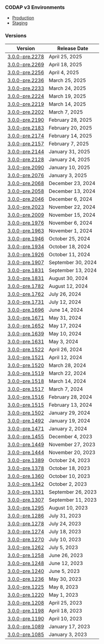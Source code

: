 ### CODAP v3 Environments
- [Production](https://codap3.concord.org/)
- [Staging](https://codap3.concord.org/index-staging.html)

### Versions
|      Version    |          Release Date |
|-----------------|-----------------------|
| [3.0.0-pre.2278](https://codap3.concord.org/version/3.0.0-pre.2278/) | April 25, 2025 |
| [3.0.0-pre.2269](https://codap3.concord.org/version/3.0.0-pre.2269/) | April 18, 2025 |
| [3.0.0-pre.2256](https://codap3.concord.org/version/3.0.0-pre.2256/) | April 4, 2025 |
| [3.0.0-pre.2236](https://codap3.concord.org/version/3.0.0-pre.2236/) | March 25, 2025 |
| [3.0.0-pre.2233](https://codap3.concord.org/version/3.0.0-pre.2233/) | March 24, 2025 |
| [3.0.0-pre.2224](https://codap3.concord.org/version/3.0.0-pre.2224/) | March 19, 2025 |
| [3.0.0-pre.2219](https://codap3.concord.org/version/3.0.0-pre.2219/) | March 14, 2025 |
| [3.0.0-pre.2202](https://codap3.concord.org/version/3.0.0-pre.2202/) | March 7, 2025 |
| [3.0.0-pre.2190](https://codap3.concord.org/version/3.0.0-pre.2190/) | February 28, 2025 |
| [3.0.0-pre.2183](https://codap3.concord.org/version/3.0.0-pre.2183/) | February 20, 2025 |
| [3.0.0-pre.2174](https://codap3.concord.org/version/3.0.0-pre.2174/) | February 14, 2025 |
| [3.0.0-pre.2157](https://codap3.concord.org/version/3.0.0-pre.2157/) | February 7, 2025 |
| [3.0.0-pre.2144](https://codap3.concord.org/version/3.0.0-pre.2144/) | January 31, 2025 |
| [3.0.0-pre.2128](https://codap3.concord.org/version/3.0.0-pre.2128/) | January 24, 2025 |
| [3.0.0-pre.2090](https://codap3.concord.org/version/3.0.0-pre.2090/) | January 10, 2025 |
| [3.0.0-pre.2076](https://codap3.concord.org/version/3.0.0-pre.2076/) | January 3, 2025 |
| [3.0.0-pre.2068](https://codap3.concord.org/version/3.0.0-pre.2068/) | December 23, 2024 |
| [3.0.0-pre.2058](https://codap3.concord.org/version/3.0.0-pre.2058/) | December 13, 2024 |
| [3.0.0-pre.2046](https://codap3.concord.org/version/3.0.0-pre.2046/) | December 6, 2024 |
| [3.0.0-pre.2023](https://codap3.concord.org/version/3.0.0-pre.2023/) | November 22, 2024 |
| [3.0.0-pre.2009](https://codap3.concord.org/version/3.0.0-pre.2009/) | November 15, 2024 |
| [3.0.0-pre.1976](https://codap3.concord.org/version/3.0.0-pre.1976/) | November 6, 2024 |
| [3.0.0-pre.1963](https://codap3.concord.org/version/3.0.0-pre.1963/) | November 1, 2024 |
| [3.0.0-pre.1946](https://codap3.concord.org/version/3.0.0-pre.1946/) | October 25, 2024 |
| [3.0.0-pre.1934](https://codap3.concord.org/version/3.0.0-pre.1934/) | October 18, 2024 |
| [3.0.0-pre.1926](https://codap3.concord.org/version/3.0.0-pre.1926/) | October 11, 2024 |
| [3.0.0-pre.1907](https://codap3.concord.org/version/3.0.0-pre.1907/) | September 30, 2024 |
| [3.0.0-pre.1831](https://codap3.concord.org/version/3.0.0-pre.1869/) | September 13, 2024 |
| [3.0.0-pre.1831](https://codap3.concord.org/version/3.0.0-pre.1831/) | August 30, 2024 |
| [3.0.0-pre.1782](https://codap3.concord.org/version/3.0.0-pre.1782/) | August 12, 2024 |
| [3.0.0-pre.1762](https://codap3.concord.org/version/3.0.0-pre.1762/) | July 26, 2024 |
| [3.0.0-pre.1731](https://codap3.concord.org/version/3.0.0-pre.1731/) | July 12, 2024 |
| [3.0.0-pre.1696](https://codap3.concord.org/version/3.0.0-pre.1696/) | June 14, 2024 |
| [3.0.0-pre.1671](https://codap3.concord.org/version/3.0.0-pre.1671/) | May 31, 2024 |
| [3.0.0-pre.1652](https://codap3.concord.org/version/3.0.0-pre.1652/) | May 17, 2024 |
| [3.0.0-pre.1639](https://codap3.concord.org/version/3.0.0-pre.1639/) | May 10, 2024 |
| [3.0.0-pre.1631](https://codap3.concord.org/version/3.0.0-pre.1631/) | May 3, 2024 |
| [3.0.0-pre.1522](https://codap3.concord.org/version/3.0.0-pre.1522/) | April 26, 2024 |
| [3.0.0-pre.1521](https://codap3.concord.org/version/3.0.0-pre.1521/) | April 12, 2024 |
| [3.0.0-pre.1520](https://codap3.concord.org/version/3.0.0-pre.1520/) | March 28, 2024 |
| [3.0.0-pre.1519](https://codap3.concord.org/version/3.0.0-pre.1519/) | March 22, 2024 |
| [3.0.0-pre.1518](https://codap3.concord.org/version/3.0.0-pre.1518/) | March 14, 2024 |
| [3.0.0-pre.1517](https://codap3.concord.org/version/3.0.0-pre.1517/) | March 7, 2024 |
| [3.0.0-pre.1516](https://codap3.concord.org/version/3.0.0-pre.1516/) | February 28, 2024 |
| [3.0.0-pre.1515](https://codap3.concord.org/version/3.0.0-pre.1515/) | February 13, 2024 |
| [3.0.0-pre.1502](https://codap3.concord.org/version/3.0.0-pre.1502/) | January 29, 2024 |
| [3.0.0-pre.1492](https://codap3.concord.org/version/3.0.0-pre.1492/) | January 19, 2024 |
| [3.0.0-pre.1471](https://codap3.concord.org/version/3.0.0-pre.1471/) | January 2, 2024 |
| [3.0.0-pre.1455](https://codap3.concord.org/version/3.0.0-pre.1455/) | December 4, 2023 |
| [3.0.0-pre.1449](https://codap3.concord.org/version/3.0.0-pre.1449/) | November 27, 2023 |
| [3.0.0-pre.1444](https://codap3.concord.org/version/3.0.0-pre.1444/) | November 20, 2023 |
| [3.0.0-pre.1389](https://codap3.concord.org/version/3.0.0-pre.1389/) | October 24, 2023 |
| [3.0.0-pre.1378](https://codap3.concord.org/version/3.0.0-pre.1378/) | October 18, 2023 |
| [3.0.0-pre.1360](https://codap3.concord.org/version/3.0.0-pre.1360/) | October 10, 2023 |
| [3.0.0-pre.1342](https://codap3.concord.org/version/3.0.0-pre.1342/) | October 2, 2023 |
| [3.0.0-pre.1331](https://codap3.concord.org/version/3.0.0-pre.1331/) | September 26, 2023 |
| [3.0.0-pre.1307](https://codap3.concord.org/version/3.0.0-pre.1307/) | September 11, 2023 |
| [3.0.0-pre.1295](https://codap3.concord.org/version/3.0.0-pre.1295/) | August 10, 2023 |
| [3.0.0-pre.1286](https://codap3.concord.org/version/3.0.0-pre.1286/) | July 31, 2023 |
| [3.0.0-pre.1278](https://codap3.concord.org/version/3.0.0-pre.1278/) | July 24, 2023 |
| [3.0.0-pre.1274](https://codap3.concord.org/version/3.0.0-pre.1274/) | July 18, 2023 |
| [3.0.0-pre.1270](https://codap3.concord.org/version/3.0.0-pre.1270/) | July 10, 2023 |
| [3.0.0-pre.1262](https://codap3.concord.org/version/3.0.0-pre.1262/) | July 5, 2023 |
| [3.0.0-pre.1258](https://codap3.concord.org/version/3.0.0-pre.1258/) | June 26, 2023 |
| [3.0.0-pre.1248](https://codap3.concord.org/version/3.0.0-pre.1248/) | June 12, 2023 |
| [3.0.0-pre.1240](https://codap3.concord.org/version/3.0.0-pre.1240/) | June 5, 2023 |
| [3.0.0-pre.1236](https://codap3.concord.org/version/3.0.0-pre.1236/) | May 30, 2023 |
| [3.0.0-pre.1225](https://codap3.concord.org/version/3.0.0-pre.1225/) | May 8, 2023 |
| [3.0.0-pre.1220](https://codap3.concord.org/version/3.0.0-pre.1220/) | May 1, 2023 |
| [3.0.0-pre.1208](https://codap3.concord.org/version/3.0.0-pre.1208/) | April 25, 2023 |
| [3.0.0-pre.1198](https://codap3.concord.org/version/3.0.0-pre.1198/) | April 18, 2023 |
| [3.0.0-pre.1190](https://codap3.concord.org/version/3.0.0-pre.1190/) | April 10, 2023 |
| [3.0.0-pre.1089](https://codap3.concord.org/version/3.0.0-pre.1089/) | January 17, 2023 |
| [3.0.0-pre.1085](https://codap3.concord.org/version/3.0.0-pre.1085/) | January 3, 2023 |
